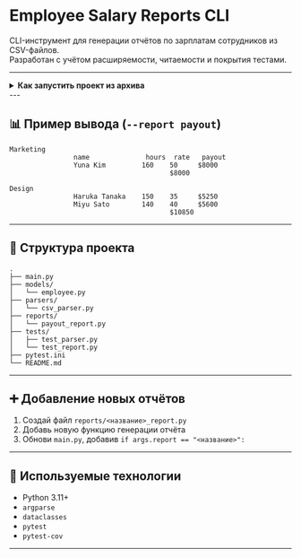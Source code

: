 # Employee Salary Reports CLI

CLI-инструмент для генерации отчётов по зарплатам сотрудников из CSV-файлов.  
Разработан с учётом расширяемости, читаемости и покрытия тестами.

---
<details>
<summary><strong>Как запустить проект из архива</strong></summary>



1. **Распакуйте архив** в удобную папку:

   ```
   employee-report-cli/
   ├── main.py
   ├── models/
   ├── parsers/
   ├── reports/
   ├── tests/
   ├── README.md
   └── pytest.ini
   ```

2. **Создайте виртуальное окружение** и активируйте его:

   **Windows:**
   ```bash
   python -m venv .venv
   .venv\Scripts\activate
   ```

   **macOS / Linux:**
   ```bash
   python3 -m venv .venv
   source .venv/bin/activate
   ```

3. **Установите зависимости для тестов:**
   ```bash
   pip install pytest pytest-cov
   ```

4. **Запустите тесты с покрытием:**
   ```bash
   pytest -v --cov=parsers --cov=reports
   ```

5. **Запуск CLI для генерации отчёта:**
   ```bash
   python main.py data1.csv data2.csv data3.csv --report payout
   ```

   Убедитесь, что `data1.csv`, `data2.csv`, `data3.csv` находятся рядом с `main.py`.

</details>
---

## 📊 Пример вывода (`--report payout`)

```
Marketing
                name              hours  rate   payout
                Yuna Kim         160    50     $8000
                                        $8000

Design
                Haruka Tanaka    150    35     $5250
                Miyu Sato        140    40     $5600
                                        $10850
```


---

## 📁 Структура проекта

```
.
├── main.py
├── models/
│   └── employee.py
├── parsers/
│   └── csv_parser.py
├── reports/
│   └── payout_report.py
├── tests/
│   ├── test_parser.py
│   └── test_report.py
├── pytest.ini
└── README.md
```

---

## ➕ Добавление новых отчётов

1. Создай файл `reports/<название>_report.py`
2. Добавь новую функцию генерации отчёта
3. Обнови `main.py`, добавив `if args.report == "<название>":`

---

## 🔧 Используемые технологии

- Python 3.11+
- `argparse`
- `dataclasses`
- `pytest`
- `pytest-cov`

---
